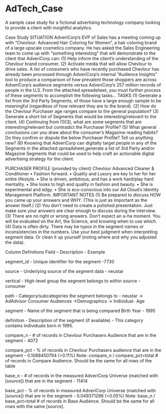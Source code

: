 # AdTech_Case
A sample case study for a fictional advertising technology company looking to provide a client with insightful analytics.


Case Study
SITUATION
AdveriCorp’s EVP of Sales has a meeting coming up with “Chevlour: Advanced Hair Coloring for Women”, a hair coloring brand of a large upscale cosmetics company. He has asked the Sales Engineering team to come up with “something interesting” that will demonstrate to the client that AdveriCorp can:
(1) Help inform the client’s understanding of the Chevlour brand consumer.
(2) Activate media that will allow Chevlour to drive sales.
A list of consumers who have recently purchased Chevlour has already been processed through AdveriCorp’s internal “Audience Insights” tool to produce a comparison of how prevalent those shoppers are across AdveriCorp’s audience segments versus AdveriCorp’s 257 million records of people in the U.S. From the attached spreadsheet, you must further process of these segments to accomplish the following tasks…
TASKS
(1) Generate a list from the 3rd Party Segments, of those have a large enough sample to be meaningful
(regardless of how relevant they are to the brand).
(2) How do the Chevlour Purchaser age ranges compare to the general population?
(3) Generate a short list of Segments that would be interesting/relevant to the client.
(4) Continuing from (1)(3), what are some segments that are interesting/relevant but contradict the
Purchaser Profile?
(5) What general conclusions can you draw about the consumer’s Magazine reading habits? Do they
confirm or dispute the below Purchaser Profile? Tell us anything new?
(6) Knowing that AdveriCorp can digitally target people in any of the Segments in the attached spreadsheet,generate a list of 3rd Party and/or Magazine Segments that could be used to help craft an actionable digital advertising strategy for the client.

PURCHASER PROFILE (provided by client)
Chevlour Advanced Cleaner & Conditioner
• Fashion forward.
• Quality and Luxury are key to her for her entire lifestyle.
• She is driven, ambitious, and has a work hard/play hard mentality.
• She looks to high end quality in fashion and beauty.
• She is experimental and edgy.
• She is eco-conscious into our Ad Cloud’s Identity Management Platform.
IMPORTANT NOTES
(1) Be prepared to discuss HOW you came up your answers and WHY. (This is just as important as the
answer itself.)
(2) You don’t need to create a polished presentation. Just make sure your answers are clear enough to
discuss during the interview.
(3) There are no right or wrong answers. Don’t expect an a-ha moment. You will be evaluated on the Art, the Science, and knowing when to use which.
(4) Data is often dirty. There may be typos in the segment names or inconsistencies in the numbers. Use your best judgment when interpreting segment data. Or clean it up yourself (noting where and why you adjusted the data).




Column Definitions 
Field – Description - Example

segment_id - Unique identifier for the segment -7730

source - Underlying source of the segment data - neustar

vertical - High-level group the segment belongs to within source  - consumer

path - Category/subcategories the segment belongs to -
neustar -> AdAdvisor Consumer Audiences ->Demographics -> Individual- Age

segment - Name of the segment that is being compared Birth Year - 1995

definition - Description of the segment (if available) -  This category contains individuals born in 1995.

compare_n - # of records in Chevlour Purchasers Audience that are in the segment - 4072

compare_pct - % of records in Chevlour Purchasers audience that are in the segment - 0.1088450794 (=0.11%)
Note: compare_n / compare_pct=total # of records in Compare Audience. Should be the same
for all rows of the table

base_n - # of records in the measured AdveriCorp Universe (matched with [source]) that are in the segment - 11414

base_pct - % of records in measured AdveriCorp Universe (matched with [source]) that are in the segment - 0.049371286 (=0.05%)
Note: base_n / base_pct=total # of records in Base Audience. Should be the same for all rows
with the same [source].
